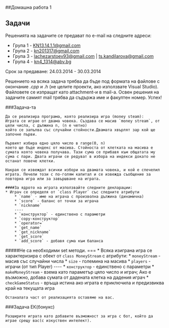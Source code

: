 ##Домашна работа 1

## Задачи

Решенията на задачите се предават по e-mail на следните адреси:

* Група 1 - KN13.14.1.1@gmail.com
* Група 2 - kn201317@gmail.com
* Група 3 - lachezarstoev93@gmail.com | ts.kandilarova@gmail.com
* Група 4 - kn4_1314@abv.bg

Срок за предаване: 24.03.2014 - 30.03.2014

Решението на всяка задача трябва да бъде под формата на файлове с окончание *.cpp* и *.h* (не целите проекти, ако използвате Visual Studio). Файловете се изпращат като attachment-и в mail-a. Освен решения на задачите самият mail трябва да съдържа име и факултен номер. Успех!


###Задача-та

    Да се реализира програма, която реализира игра (money steam):
    Играта се играе от двама човека. Създава се масив `money stream`, от цели числа, с дължина n, (n e четно)
    който се запълва със случайни стойности.Двамата хвърлят зар кой ще започне първи.

    Първият избира едно цяло число в range(0, n)
    което ще бъде индекс от масива. Стойноста от клетката на масива е сумата която човека получава. Тази сума се прибавя към общатата му сума с пари. Двата играчи се редуват в избора на индекси докато не останат повече клетки.

    Накрая се извеждат всички избори на двамата човека, и кой е спечелил играта. Печели този с по-голям капитал и се извежда съобщение за повторна игра или за завършване на играта.

    ####За ядрото на играта използвайте следните декларации:
    * Играч се определя от `class Player` със следните атрибути
        * `name` - име на играча с произволна дължина (динамична)
        * `score` - баланс от точки за играча
        * `nickname`
        ----
        * `конструктор` - единствено с параметри
        * `copy-конструктор`
        * `operator=`
        * `get_name`
        * `get_nickname`
        * `get_score`
        * `add_score` - добавя сума към баланса
#####Не са необходими set методи.
    ===
    * Всяка изиграна игра се характеризира с обект от `class MoneyStream` с атрибути:
        * `moneyStream` - масив със случайни числа
        * `size` - големина на масива
        * `players` - играчи (от тип Player)
        ----
        * `конструктор` - единствено с параметри
        * `makeMoneyStream` - взема като параметър цяло число и играч; Ако е възможно, добава сумата от дадената клетка на дадения играч
        * `checkGameStatus` - връща истина ако играта е приключила и предизвиква край на текущата игра

    Останалата част от реализацията оставяме на вас.

###Задача ЕК(бонукс)

    Разширите играта като добавите възможност за игра с бот, който да играе срещу вас(с изкуствен интелект).
